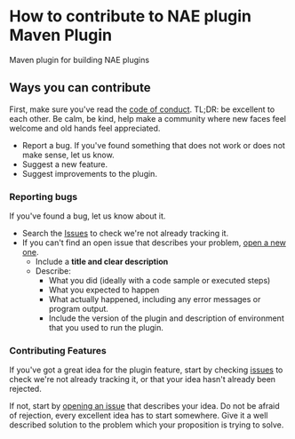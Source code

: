 # How to contribute to NAE plugin Maven Plugin

Maven plugin for building NAE plugins 

## Ways you can contribute

First, make sure you've read the [code of conduct](CODE_OF_CONDUCT.md). TL;DR: be excellent to each other. Be calm, be
kind, help make a community where new faces feel welcome and old hands feel appreciated.

* Report a bug. If you've found something that does not work or does not make sense, let us know.
* Suggest a new feature.
* Suggest improvements to the plugin.

### Reporting bugs

If you've found a bug, let us know about it.

* Search the [Issues](https://github.com/netgrif/nae-plugin-maven-plugin/issues) to check we're not already tracking it.
* If you can't find an open issue that describes your
  problem, [open a new one](https://github.com/netgrif/nae-plugin-maven-plugin/issues/new).
    * Include a **title and clear description**
    * Describe:
        * What you did (ideally with a code sample or executed steps)
        * What you expected to happen
        * What actually happened, including any error messages or program output.
        * Include the version of the plugin and description of environment that you used to run the plugin.

### Contributing Features

If you've got a great idea for the plugin feature, start by checking
[issues](https://github.com/netgrif/nae-plugin-maven-plugin/labels/improvement) to check we're not already tracking it, or
that your idea hasn't already been rejected.

If not, start by [opening an issue](https://github.com/netgrif/nae-plugin-maven-plugin/issues/new) that describes your idea.
Do not be afraid of rejection, every excellent idea has to start somewhere. Give it a well described solution to the
problem which your proposition is trying to solve.
